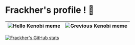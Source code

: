 # Frackher's profile ! 🤗

| ![Hello Kenobi meme](https://media.giphy.com/media/xTiIzJSKB4l7xTouE8/giphy.gif)| ![Grevious Kenobi meme](https://media.giphy.com/media/8JTFsZmnTR1Rs1JFVP/giphy-downsized.gif)|
|--|--|

[![Frackher's GitHub stats](https://github-readme-stats.vercel.app/api?username=Frackher&count_private=true&theme=slateorange)](https://github.com/anuraghazra/github-readme-stats)
